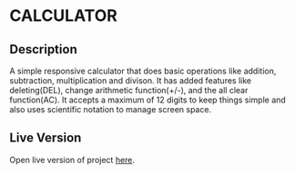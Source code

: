 # CALCULATOR

## Description

A simple responsive calculator that does basic operations like addition, subtraction, multiplication and divison. It has added features like deleting(DEL), change arithmetic function(+/-), and the all clear function(AC). It accepts a maximum of 12 digits to keep things simple and also uses scientific notation to manage screen space.

## Live Version

Open live version of project [here](https://trafiki.github.io/calculator-app/).
